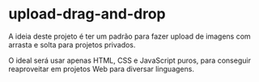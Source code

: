 # upload-drag-and-drop

A ideia deste projeto é ter um padrão para fazer upload de imagens com arrasta e solta para projetos privados.

O ideal será usar apenas HTML, CSS e JavaScript puros, para conseguir reaproveitar em projetos Web para diversar linguagens.
